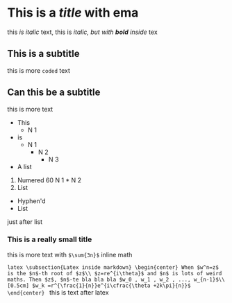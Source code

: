 # This is a *title* with ema
this *is italic* text, this is *italic, but with **bold** inside* tex

## This is a subtitle
this is more `coded` text

## Can this be a subtitle
this is more text

* This
	* N 1
* is
	* N 1
		* N 2 
			* N 3
* A list

1. Numered
	60 N 1
		* N 2
2. List

- Hyphen'd
- List

just after list

### This is a really small title
this is more text with `$\sum{3n}$` inline math


``latex
\subsection{Latex inside markdown}
\begin{center}
	When $w^n=z$ is the $n$-th root of $z$\\
	$z=re^{i\theta}$ and $n$ is lots of weird maths. Then $z$, $n$-te bla bla bla $w_0 , w_1 , w_2 , ..., w_{n-1}$\\ 
	[0.5cm]
	$w_k =r^{\frac{1}{n}}e^{i\cfrac{\theta +2k\pi}{n}}$
\end{center}
``
this is text after latex
